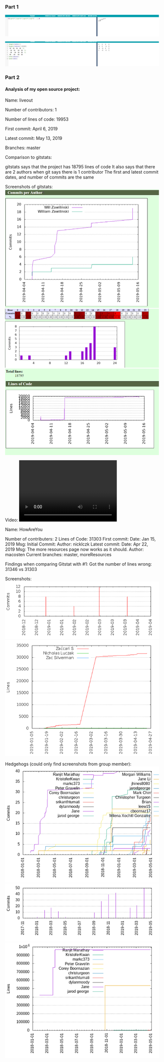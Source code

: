 ### Part 1
![](https://github.com/ecampi/Labs/blob/master/Lab3/sqrt.PNG)

![](https://github.com/ecampi/Labs/blob/master/Lab3/table.PNG)




### Part 2 

#### Analysis of my open source project:

Name: liveout

Number of contributors: 1

Number of lines of code: 19953

First commit: April 6, 2019

Latest commit: May 13, 2019

Branches: master


Comparison to gitstats:

gitstats says that the project has 18795 lines of code
It also says that there are 2 authors when git says there is 1 contributor 
The first and latest commit dates, and number of commits are the same

Screenshots of gitstats:
![](https://github.com/ecampi/Labs/blob/master/Lab3/authors.PNG)
![](https://github.com/ecampi/Labs/blob/master/Lab3/commits.PNG)
![](https://github.com/ecampi/Labs/blob/master/Lab3/lines.PNG)

Video: <video src="https://github.com/ecampi/Labs/blob/master/Lab3/gource.mp4" width="320" height="200" controls preload></video>





Name: HowAreYou

Number of contributers: 2
Lines of Code: 31303
First commit: 
    Date: Jan 15, 2019
    Msg: Initial Commit:
    Author: nicklczk
Latest commit: 
    Date: Apr 22, 2019
    Msg: The more resources page now works as it should.
    Author: macosten 
Current branches: master, moreResources

Findings when comparing Gitstat with #1:
    Got the number of lines wrong: 31346 vs 31303
 
Screenshots:
![](https://github.com/ecampi/Labs/blob/master/Lab3/commits_by_year_month.png)
![](https://github.com/ecampi/Labs/blob/master/Lab3/lines_of_code_by_author.png)

Hedgehogs (could only find screenshots from group member):
![](https://github.com/ecampi/Labs/blob/master/Lab3/commits_by_author.png)
![](https://github.com/ecampi/Labs/blob/master/Lab3/commits_by_year_month%20(1).png)
![](https://github.com/ecampi/Labs/blob/master/Lab3/lines_of_code_by_author%20(1).png)


